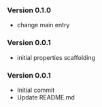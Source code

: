 ### Version 0.1.0
- change main entry

### Version 0.0.1
- initial properties scaffolding

### Version 0.0.1
- Initial commit
- Update README.md
